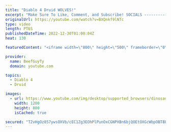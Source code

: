 ```yaml
---
title: "Diablo 4 Druid WOLVES!"
excerpt: "Make Sure To Like, Comment, and Subscribe! SOCIALS ---------------------------------------------- Join Our ..."
originalUrl: https://youtube.com/watch?v=BXQnkf9lNTc
type: video
length: PT6S
publishedDateTime: 2022-12-30T01:00:04Z
heat: 130

featuredContent: "<iframe width=\"800\" height=\"500\" frameborder=\"0\" src=\"https://www.youtube.com/embed/BXQnkf9lNTc\" allow=\"accelerometer; autoplay; encrypted-media; gyroscope; picture-in-picture\" allowfullscreen></iframe>"

provider:
  name: BeefGuyTy
  domain: youtube.com

topics:
  - Diablo 4
  - Druid

images:
  - url: https://www.youtube.com/img/desktop/supported_browsers/dinosaur.png
    width: 1200
    height: 800
    isCached: true

secured: "T2vHgOz857ywsOXVb/cEC1Zg3EOhPlPunOxCGNPXBn6bjQOEtOXGcWbpOBT8EGWvBRUExeoysp7ImvOrYggmQBJm+vNqN3U91g61oqEX8zQFQalziA9olaUH4Ixp6+OJSiD3swjSBIiP8ExbgWZdm1W+w7Q1Ot7S16HFyEaIJrIj8iHCakTGthx2ia7UP131qi/aHeUAErFXptPrQfM/KB5zgYiP/7HtNE2pTQ45xHwkCVysEytTAhaTQ0G6GJ4sFu6mDDIsYwsh+trfg9dRV9DP3SsJgU2NugWcZP8gW8T1SBUi2IVohQc7rXaflX15ZqOJDRwS8nPeFZZFBpDROIMmJulitkvX92IrJC/05HWZKX6N0FwDaDanzbqZggKhnX5jMKuUZpy7U4oQDLG1bwTVE3zsasfhP4TAZQHias0=;N/8wyjxHtZUux/yCxeD3WQ=="
---
```


